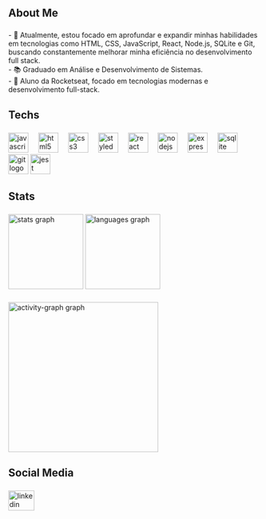 <h2 align="left">About Me</h2>

###

<p align="left">- 🎯 Atualmente, estou focado em aprofundar e expandir minhas habilidades em tecnologias como HTML, CSS, JavaScript, React, Node.js, SQLite e Git, buscando constantemente melhorar minha eficiência no desenvolvimento full stack.<br>- 📚 Graduado em Análise e Desenvolvimento de Sistemas.<br>- 🚀 Aluno da Rocketseat, focado em tecnologias modernas e desenvolvimento full-stack.</p>

###

<h2 align="left">Techs</h2>

###

<div align="left">
  <img src="https://cdn.jsdelivr.net/gh/devicons/devicon/icons/javascript/javascript-original.svg" height="40" alt="javascript logo"  />
  <img width="12" />
  <img src="https://cdn.jsdelivr.net/gh/devicons/devicon/icons/html5/html5-original.svg" height="40" alt="html5 logo"  />
  <img width="12" />
  <img src="https://cdn.jsdelivr.net/gh/devicons/devicon/icons/css3/css3-original.svg" height="40" alt="css3 logo"  />
  <img width="12" />
  <img src="https://skillicons.dev/icons?i=styledcomponents" height="40" alt="styledcomponents logo"  />
  <img width="12" />
  <img src="https://cdn.jsdelivr.net/gh/devicons/devicon/icons/react/react-original.svg" height="40" alt="react logo"  />
  <img width="12" />
  <img src="https://cdn.jsdelivr.net/gh/devicons/devicon/icons/nodejs/nodejs-original.svg" height="40" alt="nodejs logo"  />
  <img width="12" />
  <img src="https://cdn.jsdelivr.net/gh/devicons/devicon/icons/express/express-original.svg" height="40" alt="express logo"  />
  <img width="12" />
  <img src="https://cdn.jsdelivr.net/gh/devicons/devicon/icons/sqlite/sqlite-original.svg" height="40" alt="sqlite logo"  />
  <img width="12" />
  <img src="https://cdn.jsdelivr.net/gh/devicons/devicon/icons/git/git-original.svg" height="40" alt="git logo"  />
   <img src="https://cdn.jsdelivr.net/gh/devicons/devicon/icons/jest/jest-plain.svg" height="40" alt="jest logo"  />
</div>

###

<h2 align="left">Stats</h2>

###

<div align="left">
  <img src="https://github-readme-stats.vercel.app/api?username=Portarriaux&theme=dark&show_icons=true&hide_border=true&count_private=true" height="150" alt="stats graph" />
  <img src="https://github-readme-stats.vercel.app/api/top-langs/?username=Portarriaux&theme=dark&show_icons=true&hide_border=true&layout=compact" height="150" alt="languages graph" />
</div>

###

<div align="left">
  <img src="https://github-readme-activity-graph.vercel.app/graph?username=Portarriaux&radius=16&theme=gotham&area=true&order=5&hide_border=false&hide_title=false" height="300" alt="activity-graph graph" />
</div>

###

<h2 align="left">Social Media</h2>

###

<div align="left">
  <a href="https://www.linkedin.com/in/jhonatan-portarriaux-286a59288/" target="_blank">
    <img src="https://raw.githubusercontent.com/maurodesouza/profile-readme-generator/master/src/assets/icons/social/linkedin/default.svg" width="52" height="40" alt="linkedin logo" />
  </a>
</div>
